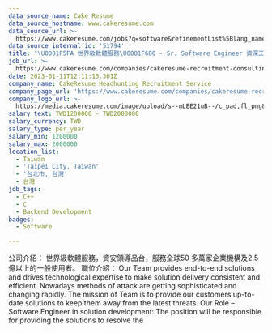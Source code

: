 ```yaml
---
data_source_name: Cake Resume
data_source_hostname: www.cakeresume.com
data_source_url: >-
  https://www.cakeresume.com/jobs?q=software&refinementList%5Blang_name%5D%5B0%5D=English&refinementList%5Bsalary_type%5D=per_year&range%5Bsalary_range%5D%5Bmin%5D=1000000&page=2
data_source_internal_id: '51794'
title: "\U0001F5FA 世界級軟體服務\U0001F680 - Sr. Software Engineer 資深工程師 (C/C++) - TL"
job_url: >-
  https://www.cakeresume.com/companies/cakeresume-recruitment-consulting/jobs/042ac7
date: 2023-01-11T12:11:15.361Z
company_name: CakeResume Headhunting Recruitment Service
company_page_url: 'https://www.cakeresume.com/companies/cakeresume-recruitment-consulting'
company_logo_url: >-
  https://media.cakeresume.com/image/upload/s--mLEE21uB--/c_pad,fl_png8,h_200,w_200/v1620881212/vdbipassrdfr8omwzeq6.png
salary_text: TWD1200000 - TWD2000000
salary_currency: TWD
salary_type: per_year
salary_min: 1200000
salary_max: 2000000
location_list:
  - Taiwan
  - 'Taipei City, Taiwan'
  - '台北市, 台灣'
  - 台灣
job_tags:
  - C++
  - C
  - Backend Development
badges:
  - Software

---
```


公司介紹： 世界級軟體服務，資安領導品台，服務全球50 多萬家企業機構及2.5 億以上的一般使用者。 職位介紹： Our Team provides end-to-end solutions and drives technological expertise to make solution delivery consistent and efficient. Nowadays methods of attack are getting sophisticated and changing rapidly. The mission of Team is to provide our customers up-to-date solutions to keep them away from the latest threats. Our Role – Software Engineer in solution development: The position will be responsible for providing the solutions to resolve the 